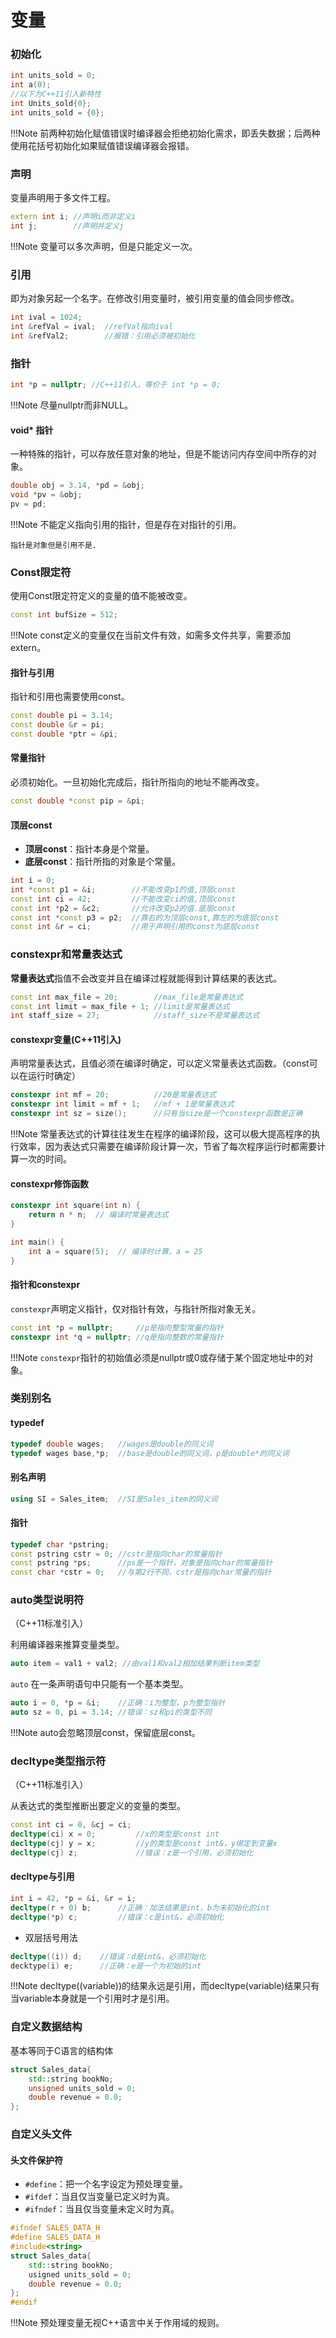 

# 变量

### 初始化

```C++
int units_sold = 0;
int a(0);
//以下为C++11引入新特性
int Units_sold{0};
int units_sold = {0};
```

!!!Note
	前两种初始化赋值错误时编译器会拒绝初始化需求，即丢失数据；后两种使用花括号初始化如果赋值错误编译器会报错。
	

### 声明

变量声明用于多文件工程。

```c++
extern int i; //声明i而非定义i
int j;		  //声明并定义j
```

!!!Note
	变量可以多次声明，但是只能定义一次。



### 引用

即为对象另起一个名字。在修改引用变量时，被引用变量的值会同步修改。

```c++
int ival = 1024;
int &refVal = ival;  //refVal指向ival
int &refVal2;		 //报错：引用必须被初始化
```



### 指针

```C++
int *p = nullptr; //C++11引入，等价于 int *p = 0;
```

!!!Note
	尽量nullptr而非NULL。

#### void* 指针

一种特殊的指针，可以存放任意对象的地址，但是不能访问内存空间中所存的对象。

```c++
double obj = 3.14, *pd = &obj;
void *pv = &obj;
pv = pd;
```

!!!Note
	不能定义指向引用的指针，但是存在对指针的引用。

	指针是对象但是引用不是.



### Const限定符

使用Const限定符定义的变量的值不能被改变。

```c++
const int bufSize = 512;
```

!!!Note
	const定义的变量仅在当前文件有效，如需多文件共享，需要添加extern。

#### 指针与引用

指针和引用也需要使用const。

```c++
const double pi = 3.14;
const double &r = pi;
const double *ptr = &pi;
```

#### 常量指针

必须初始化。一旦初始化完成后，指针所指向的地址不能再改变。

```c++
const double *const pip = &pi;
```

#### 顶层const

- **顶层const**：指针本身是个常量。
- **底层const**：指针所指的对象是个常量。

```c++
int i = 0;
int *const p1 = &i; 	   //不能改变p1的值,顶层const
const int ci = 42;		   //不能改变ci的值,顶层const
const int *p2 = &c2;	   //允许改变p2的值.底层const
const int *const p3 = p2;  //靠右的为顶层const,靠左的为底层const
const int &r = ci;		   //用于声明引用的const为底层const
```



### constexpr和常量表达式

**常量表达式**指值不会改变并且在编译过程就能得到计算结果的表达式。

```c++
const int max_file = 20;		//max_file是常量表达式
const int limit = max_file + 1;	//limit是常量表达式
int staff_size = 27;			//staff_size不是常量表达式
```

#### constexpr变量(C++11引入)

声明常量表达式，且值必须在编译时确定，可以定义常量表达式函数。（const可以在运行时确定）

```c++
constexpr int mf = 20;			//20是常量表达式
constexpr int limit = mf + 1;	//mf + 1是常量表达式
constexpr int sz = size();		//只有当size是一个constexpr函数是正确
```

!!!Note
	常量表达式的计算往往发生在程序的编译阶段，这可以极大提高程序的执行效率，因为表达式只需要在编译阶段计算一次，节省了每次程序运行时都需要计算一次的时间。

#### constexpr修饰函数

```c++
constexpr int square(int n) {
    return n * n;  // 编译时常量表达式
}

int main() {
    int a = square(5);  // 编译时计算，a = 25
}
```

#### 指针和constexpr

`constexpr`声明定义指针，仅对指针有效，与指针所指对象无关。

```c++
const int *p = nullptr;		//p是指向整型常量的指针
constexpr int *q = nullptr; //q是指向整数的常量指针
```

!!!Note
	`constexpr`指针的初始值必须是nullptr或0或存储于某个固定地址中的对象。



### 类别别名

#### typedef

```C++
typedef double wages;	//wages是double的同义词
typedef wages base,*p;	//base是double的同义词，p是double*的同义词
```

#### 别名声明

```c++
using SI = Sales_item; 	//SI是Sales_item的同义词
```

#### 指针

```c++
typedef char *pstring;
const pstring cstr = 0;	//cstr是指向char的常量指针
const pstring *ps;		//ps是一个指针，对象是指向char的常量指针
const char *cstr = 0; 	//与第2行不同，cstr是指向char常量的指针
```



### auto类型说明符

（C++11标准引入）

利用编译器来推算变量类型。

```c++
auto item = val1 + val2; //由val1和val2相加结果判断item类型
```

`auto` 在一条声明语句中只能有一个基本类型。

```c++
auto i = 0, *p = &i;	//正确：i为整型，p为整型指针
auto sz = 0, pi = 3.14;	//错误：sz和pi的类型不同
```

!!!Note
	auto会忽略顶层const，保留底层const。



### decltype类型指示符

（C++11标准引入）

从表达式的类型推断出要定义的变量的类型。

```c++
const int ci = 0, &cj = ci;
decltype(ci) x = 0;			//x的类型是const int
decltype(cj) y = x;			//y的类型是const int&，y绑定到变量x
decltype(cj) z;				//错误：z是一个引用，必须初始化
```

#### decltype与引用

```c++
int i = 42, *p = &i, &r = i;
decltype(r + 0) b;		//正确：加法结果是int，b为未初始化的int
decltype(*p) c;			//错误：c是int&，必须初始化
```

- 双层括号用法

```c++
decltype((i)) d;	//错误：d是int&，必须初始化
decktype(i) e;		//正确：e是一个为初始的int
```

!!!Note
	decltype((variable))的结果永远是引用，而decltype(variable)结果只有当variable本身就是一个引用时才是引用。



### 自定义数据结构

基本等同于C语言的结构体

```c++
struct Sales_data{
	std::string bookNo;
	unsigned units_sold = 0;
	double revenue = 0.0;
};
```



### 自定义头文件

#### 头文件保护符

- `#define`：把一个名字设定为预处理变量。
- `#ifdef`：当且仅当变量已定义时为真。
- `#ifndef`：当且仅当变量未定义时为真。

```c++
#ifndef SALES_DATA_H
#define SALES_DATA_H
#include<string>
struct Sales_data{
	std::string bookNo;
	usigned units_sold = 0;
	double revenue = 0.0;
};
#endif
```

!!!Note
	预处理变量无视C++语言中关于作用域的规则。